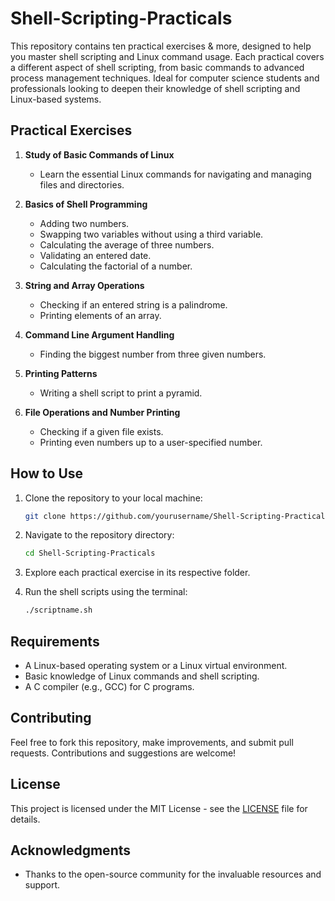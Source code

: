 # Shell-Scripting-Practicals

This repository contains ten practical exercises & more, designed to help you master shell scripting and Linux command usage. Each practical covers a different aspect of shell scripting, from basic commands to advanced process management techniques. Ideal for computer science students and professionals looking to deepen their knowledge of shell scripting and Linux-based systems.

## Practical Exercises

1. **Study of Basic Commands of Linux**
   - Learn the essential Linux commands for navigating and managing files and directories.

2. **Basics of Shell Programming**
   - Adding two numbers.
   - Swapping two variables without using a third variable.
   - Calculating the average of three numbers.
   - Validating an entered date.
   - Calculating the factorial of a number.

3. **String and Array Operations**
   - Checking if an entered string is a palindrome.
   - Printing elements of an array.

4. **Command Line Argument Handling**
   - Finding the biggest number from three given numbers.

5. **Printing Patterns**
   - Writing a shell script to print a pyramid.

6. **File Operations and Number Printing**
   - Checking if a given file exists.
   - Printing even numbers up to a user-specified number.

## How to Use

1. Clone the repository to your local machine:
    ```sh
    git clone https://github.com/yourusername/Shell-Scripting-Practicals.git
    ```

2. Navigate to the repository directory:
    ```sh
    cd Shell-Scripting-Practicals
    ```

3. Explore each practical exercise in its respective folder.

4. Run the shell scripts using the terminal:
    ```sh
    ./scriptname.sh
    ```

## Requirements

- A Linux-based operating system or a Linux virtual environment.
- Basic knowledge of Linux commands and shell scripting.
- A C compiler (e.g., GCC) for C programs.

## Contributing

Feel free to fork this repository, make improvements, and submit pull requests. Contributions and suggestions are welcome!

## License

This project is licensed under the MIT License - see the [LICENSE](LICENSE) file for details.

## Acknowledgments

- Thanks to the open-source community for the invaluable resources and support.
